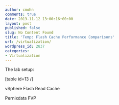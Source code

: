 ```yaml
---
author: cmohn
comments: true
date: 2013-11-12 13:00:16+00:00
layout: post
published: false
slug: No Content Found
title: 'Temp: Flash Cache Performance Comparisons'
url: /virtualization/
wordpress_id: 2837
categories:
- Virtualization
---
```




The lab setup:

[table id=13 /]





vSphere Flash Read Cache

Pernixdata FVP
